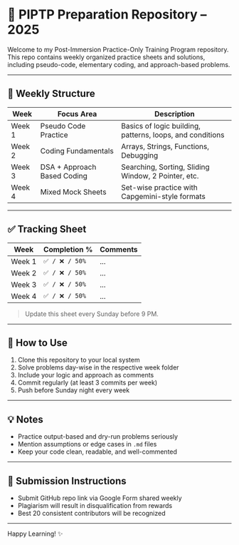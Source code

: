 # 📘 PIPTP Preparation Repository – 2025

Welcome to my Post-Immersion Practice-Only Training Program repository. This repo contains weekly organized practice sheets and solutions, including pseudo-code, elementary coding, and approach-based problems.

---

## 📅 Weekly Structure

| Week | Focus Area                  | Description |
|------|-----------------------------|-------------|
| Week 1 | Pseudo Code Practice       | Basics of logic building, patterns, loops, and conditions |
| Week 2 | Coding Fundamentals        | Arrays, Strings, Functions, Debugging |
| Week 3 | DSA + Approach Based Coding | Searching, Sorting, Sliding Window, 2 Pointer, etc. |
| Week 4 | Mixed Mock Sheets          | Set-wise practice with Capgemini-style formats |

---

## ✅ Tracking Sheet

| Week | Completion % | Comments |
|------|---------------|----------|
| Week 1 | `✅ / ❌ / 50%` | ... |
| Week 2 | `✅ / ❌ / 50%` | ... |
| Week 3 | `✅ / ❌ / 50%` | ... |
| Week 4 | `✅ / ❌ / 50%` | ... |

> Update this sheet every Sunday before 9 PM.

---

## 🚀 How to Use

1. Clone this repository to your local system
2. Solve problems day-wise in the respective week folder
3. Include your logic and approach as comments
4. Commit regularly (at least 3 commits per week)
5. Push before Sunday night every week

---

## 💡 Notes

- Practice output-based and dry-run problems seriously
- Mention assumptions or edge cases in `.md` files
- Keep your code clean, readable, and well-commented

---

## 📌 Submission Instructions

- Submit GitHub repo link via Google Form shared weekly
- Plagiarism will result in disqualification from rewards
- Best 20 consistent contributors will be recognized

---

Happy Learning! ✨

